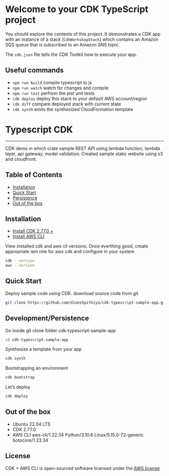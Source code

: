 # Welcome to your CDK TypeScript project

You should explore the contents of this project. It demonstrates a CDK app with an instance of a stack (`CdkWorkshopStack`)
which contains an Amazon SQS queue that is subscribed to an Amazon SNS topic.

The `cdk.json` file tells the CDK Toolkit how to execute your app.

## Useful commands

* `npm run build`   compile typescript to js
* `npm run watch`   watch for changes and compile
* `npm run test`    perform the jest unit tests
* `cdk deploy`      deploy this stack to your default AWS account/region
* `cdk diff`        compare deployed stack with current state
* `cdk synth`       emits the synthesized CloudFormation template

# Typescript CDK
-------------------
CDK demo in which crate sample REST API using lambda function, lambda layer, api gateway, model validation. Created sample static website using s3 and cloudfront.

Table of Contents
-------------------

 * [Installation](#installation)
 * [Quick Start](#quick-start)
 * [Persistence](#developmentpersistence)
 * [Out of the box](#out-of-the-box)

 Installation
-------------------

 * [Install CDK 2.77.0 +](https://aws.amazon.com/getting-started/guides/setup-cdk/module-two/)
 * [Install AWS CLI](https://docs.aws.amazon.com/cli/latest/userguide/getting-started-install.html)
 
View installed cdk and aws cli versions. Once everthing good, create appropriate iam role for aws cdk and configure in your system
```bash
cdk --version
aws --version
```

Quick Start
-------------------

Deploy sample code using CDK. download source code from git

```bash
git clone https://github.com/dineshpithiya/cdk-typescript-sample-app.git
```

Development/Persistence
-------------------

Go inside git clone folder cdk-typescript-sample-app
```bash
cd cdk-typescript-sample-app
```
Synthesize a template from your app
```bash
cdk synth
```
Bootstrapping an environment
```bash
cdk bootstrap
```
Let’s deploy
```bash
cdk deploy
```

Out of the box
-------------------
 * Ubuntu 22.04 LTS
 * CDK 2.77.0 
 * AWS CLI aws-cli/1.22.34 Python/3.10.6 Linux/5.15.0-72-generic botocore/1.23.34
 
License
-------------------

CDK + AWS CLI is open-sourced software licensed under the [AWS license](https://github.com/aws/aws-cdk/blob/main/LICENSE)
